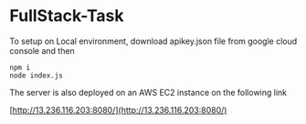 # FullStack-Task

To setup on Local environment, download apikey.json file from google cloud console and then
```
npm i
node index.js
```

The server is also deployed on an AWS EC2 instance on the following link

[http://13.236.116.203:8080/](http://13.236.116.203:8080/)
